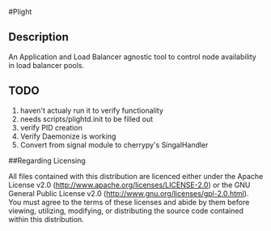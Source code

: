 #Plight

## Description
An Application and Load Balancer agnostic tool to control node availability in load balancer pools.

## TODO
1. haven't actualy run it to verify functionality
2. needs scripts/plightd.init to be filled out
3. verify PID creation
4. Verify Daemonize is working
5. Convert from signal module to cherrypy's SingalHandler

##Regarding Licensing

All files contained with this distribution are licenced either under the Apache License v2.0 (http://www.apache.org/licenses/LICENSE-2.0) or the GNU General Public License v2.0 (http://www.gnu.org/licenses/gpl-2.0.html). You must agree to the terms of these licenses and abide by them before viewing, utilizing, modifying, or distributing the source code contained within this distribution.
